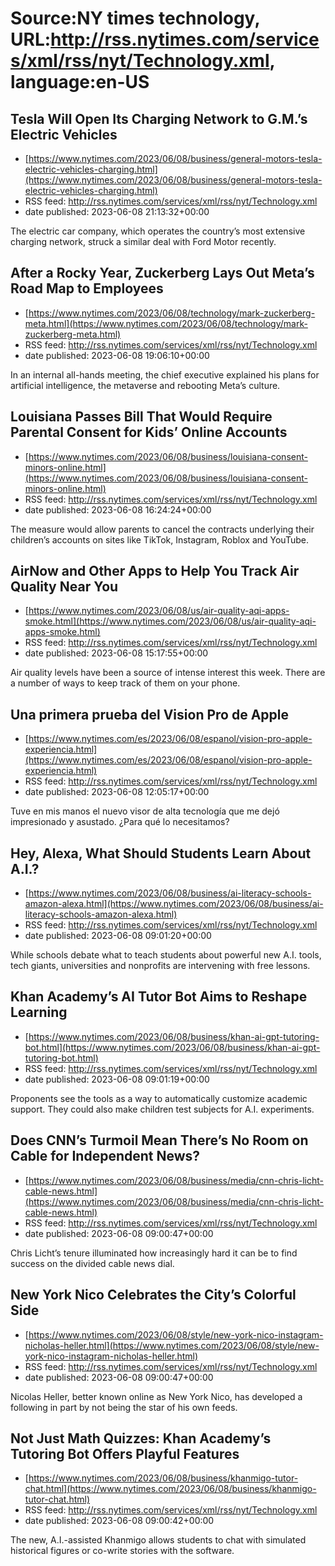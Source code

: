 # Source:NY times technology, URL:http://rss.nytimes.com/services/xml/rss/nyt/Technology.xml, language:en-US

## Tesla Will Open Its Charging Network to G.M.’s Electric Vehicles
 - [https://www.nytimes.com/2023/06/08/business/general-motors-tesla-electric-vehicles-charging.html](https://www.nytimes.com/2023/06/08/business/general-motors-tesla-electric-vehicles-charging.html)
 - RSS feed: http://rss.nytimes.com/services/xml/rss/nyt/Technology.xml
 - date published: 2023-06-08 21:13:32+00:00

The electric car company, which operates the country’s most extensive charging network, struck a similar deal with Ford Motor recently.

## After a Rocky Year, Zuckerberg Lays Out Meta’s Road Map to Employees
 - [https://www.nytimes.com/2023/06/08/technology/mark-zuckerberg-meta.html](https://www.nytimes.com/2023/06/08/technology/mark-zuckerberg-meta.html)
 - RSS feed: http://rss.nytimes.com/services/xml/rss/nyt/Technology.xml
 - date published: 2023-06-08 19:06:10+00:00

In an internal all-hands meeting, the chief executive explained his plans for artificial intelligence, the metaverse and rebooting Meta’s culture.

## Louisiana Passes Bill That Would Require Parental Consent for Kids’ Online Accounts
 - [https://www.nytimes.com/2023/06/08/business/louisiana-consent-minors-online.html](https://www.nytimes.com/2023/06/08/business/louisiana-consent-minors-online.html)
 - RSS feed: http://rss.nytimes.com/services/xml/rss/nyt/Technology.xml
 - date published: 2023-06-08 16:24:24+00:00

The measure would allow parents to cancel the contracts underlying their children’s accounts on sites like TikTok, Instagram, Roblox and YouTube.

## AirNow and Other Apps to Help You Track Air Quality Near You
 - [https://www.nytimes.com/2023/06/08/us/air-quality-aqi-apps-smoke.html](https://www.nytimes.com/2023/06/08/us/air-quality-aqi-apps-smoke.html)
 - RSS feed: http://rss.nytimes.com/services/xml/rss/nyt/Technology.xml
 - date published: 2023-06-08 15:17:55+00:00

Air quality levels have been a source of intense interest this week. There are a number of ways to keep track of them on your phone.

## Una primera prueba del Vision Pro de Apple
 - [https://www.nytimes.com/es/2023/06/08/espanol/vision-pro-apple-experiencia.html](https://www.nytimes.com/es/2023/06/08/espanol/vision-pro-apple-experiencia.html)
 - RSS feed: http://rss.nytimes.com/services/xml/rss/nyt/Technology.xml
 - date published: 2023-06-08 12:05:17+00:00

Tuve en mis manos el nuevo visor de alta tecnología que me dejó impresionado y asustado. ¿Para qué lo necesitamos?

## Hey, Alexa, What Should Students Learn About A.I.?
 - [https://www.nytimes.com/2023/06/08/business/ai-literacy-schools-amazon-alexa.html](https://www.nytimes.com/2023/06/08/business/ai-literacy-schools-amazon-alexa.html)
 - RSS feed: http://rss.nytimes.com/services/xml/rss/nyt/Technology.xml
 - date published: 2023-06-08 09:01:20+00:00

While schools debate what to teach students about powerful new A.I. tools, tech giants, universities and nonprofits are intervening with free lessons.

## Khan Academy’s AI Tutor Bot Aims to Reshape Learning
 - [https://www.nytimes.com/2023/06/08/business/khan-ai-gpt-tutoring-bot.html](https://www.nytimes.com/2023/06/08/business/khan-ai-gpt-tutoring-bot.html)
 - RSS feed: http://rss.nytimes.com/services/xml/rss/nyt/Technology.xml
 - date published: 2023-06-08 09:01:19+00:00

Proponents see the tools as a way to automatically customize academic support. They could also make children test subjects for A.I. experiments.

## Does CNN’s Turmoil Mean There’s No Room on Cable for Independent News?
 - [https://www.nytimes.com/2023/06/08/business/media/cnn-chris-licht-cable-news.html](https://www.nytimes.com/2023/06/08/business/media/cnn-chris-licht-cable-news.html)
 - RSS feed: http://rss.nytimes.com/services/xml/rss/nyt/Technology.xml
 - date published: 2023-06-08 09:00:47+00:00

Chris Licht’s tenure illuminated how increasingly hard it can be to find success on the divided cable news dial.

## New York Nico Celebrates the City’s Colorful Side
 - [https://www.nytimes.com/2023/06/08/style/new-york-nico-instagram-nicholas-heller.html](https://www.nytimes.com/2023/06/08/style/new-york-nico-instagram-nicholas-heller.html)
 - RSS feed: http://rss.nytimes.com/services/xml/rss/nyt/Technology.xml
 - date published: 2023-06-08 09:00:47+00:00

Nicolas Heller, better known online as New York Nico, has developed a following in part by not being the star of his own feeds.

## Not Just Math Quizzes: Khan Academy’s Tutoring Bot Offers Playful Features
 - [https://www.nytimes.com/2023/06/08/business/khanmigo-tutor-chat.html](https://www.nytimes.com/2023/06/08/business/khanmigo-tutor-chat.html)
 - RSS feed: http://rss.nytimes.com/services/xml/rss/nyt/Technology.xml
 - date published: 2023-06-08 09:00:42+00:00

The new, A.I.-assisted Khanmigo allows students to chat with simulated historical figures or co-write stories with the software.

